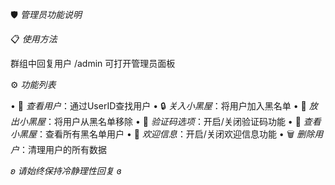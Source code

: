 🛡️ *管理员功能说明*

📋 *使用方法*

群组中回复用户 /admin 可打开管理员面板

⚙️ *功能列表*

• 👤 *查看用户*：通过UserID查找用户
• 🔒 *关入小黑屋*：将用户加入黑名单
• 🔑 *放出小黑屋*：将用户从黑名单移除
• 🎯 *验证码选项*：开启/关闭验证码功能
• 👀 *查看小黑屋*：查看所有黑名单用户
• 👋 *欢迎信息*：开启/关闭欢迎信息功能
• 🗑 *删除用户*：清理用户的所有数据

*ʚ 请始终保持冷静理性回复 ɞ*